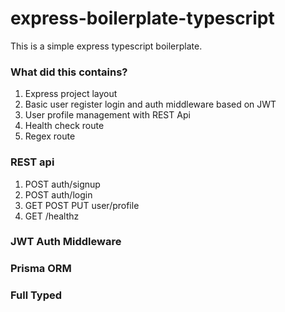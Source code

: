 # express-boilerplate-typescript

This is a simple express typescript boilerplate.

### What did this contains?

1. Express project layout
2. Basic user register login and auth middleware based on JWT
3. User profile management with REST Api
4. Health check route
5. Regex route

### REST api

1. POST auth/signup
2. POST auth/login
3. GET POST PUT user/profile
4. GET /healthz

### JWT Auth Middleware

### Prisma ORM

### Full Typed




